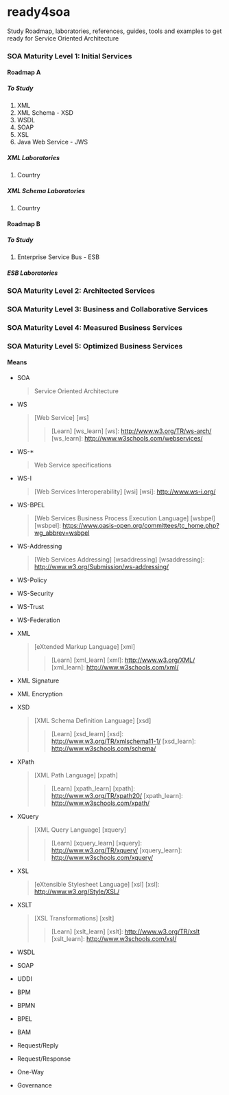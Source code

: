 # ready4soa
Study Roadmap, laboratories, references, guides, tools and examples to get ready for Service Oriented Architecture

### SOA Maturity Level 1: Initial Services

#### Roadmap A

##### To Study
1. XML
2. XML Schema - XSD
3. WSDL
4. SOAP
5. XSL
6. Java Web Service - JWS

##### XML Laboratories
1. Country

##### XML Schema Laboratories
1. Country

#### Roadmap B

##### To Study
1. Enterprise Service Bus - ESB

##### ESB Laboratories

### SOA Maturity Level 2: Architected Services 

### SOA Maturity Level 3: Business and Collaborative Services  

### SOA Maturity Level 4: Measured Business Services

### SOA Maturity Level 5: Optimized Business Services

#### Means

+ SOA

  > Service Oriented Architecture

+ WS

  > [Web Service] [ws]
  >
  > > [Learn] [ws_learn]
[ws]: http://www.w3.org/TR/ws-arch/
[ws_learn]: http://www.w3schools.com/webservices/

+ WS-*

  > Web Service specifications

+ WS-I

  > [Web Services Interoperability] [wsi]
[wsi]: http://www.ws-i.org/

+ WS-BPEL

  > [Web Services Business Process Execution Language] [wsbpel]
[wsbpel]: https://www.oasis-open.org/committees/tc_home.php?wg_abbrev=wsbpel

+ WS-Addressing

  > [Web Services Addressing] [wsaddressing]
[wsaddressing]: http://www.w3.org/Submission/ws-addressing/

+ WS-Policy

+ WS-Security

+ WS-Trust

+ WS-Federation

+ XML

  > [eXtended Markup Language] [xml]
  > 
  > > [Learn] [xml_learn]
[xml]: http://www.w3.org/XML/
[xml_learn]: http://www.w3schools.com/xml/

+ XML Signature

+ XML Encryption

+ XSD

  > [XML Schema Definition Language] [xsd]
  >
  > > [Learn] [xsd_learn]
[xsd]: http://www.w3.org/TR/xmlschema11-1/
[xsd_learn]: http://www.w3schools.com/schema/

+ XPath

  > [XML Path Language] [xpath]
  >
  > > [Learn] [xpath_learn]
[xpath]: http://www.w3.org/TR/xpath20/
[xpath_learn]: http://www.w3schools.com/xpath/

+ XQuery

  > [XML Query Language] [xquery]
  >
  > > [Learn] [xquery_learn]
[xquery]: http://www.w3.org/TR/xquery/
[xquery_learn]: http://www.w3schools.com/xquery/

+ XSL

  > [eXtensible Stylesheet Language] [xsl]
[xsl]: http://www.w3.org/Style/XSL/

+ XSLT 

  > [XSL Transformations] [xslt]
  >
  > > [Learn] [xslt_learn]
[xslt]: http://www.w3.org/TR/xslt
[xslt_learn]: http://www.w3schools.com/xsl/

+ WSDL

+ SOAP

+ UDDI

+ BPM

+ BPMN

+ BPEL

+ BAM

+ Request/Reply

+ Request/Response

+ One-Way

+ Governance

